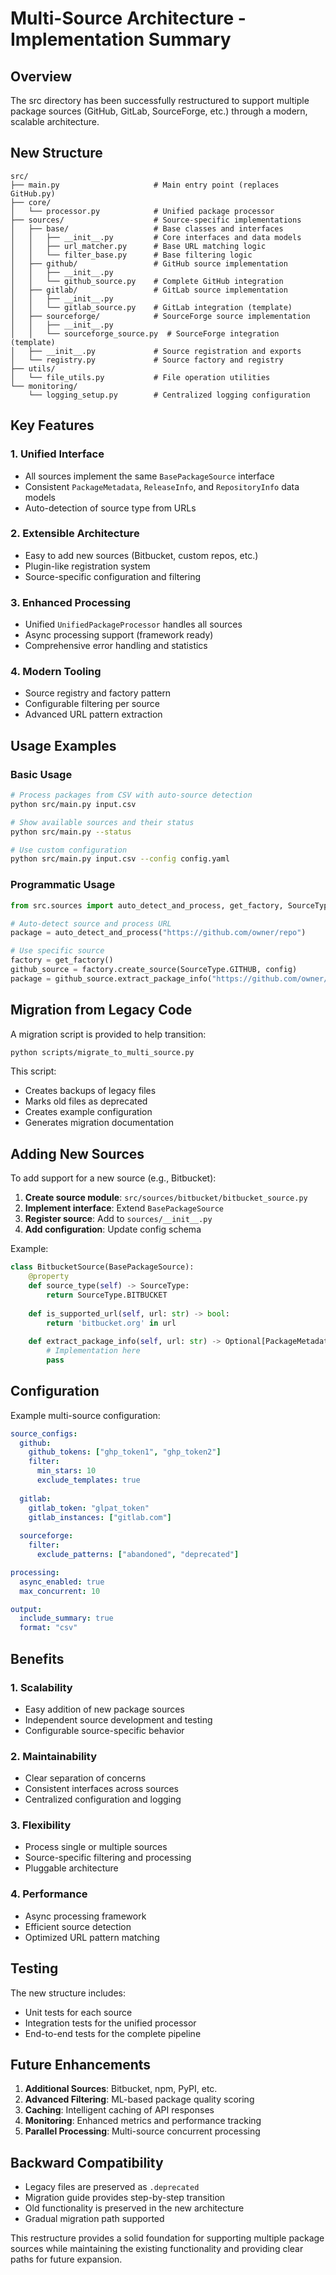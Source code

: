 # Multi-Source Architecture - Implementation Summary

## Overview

The src directory has been successfully restructured to support multiple package sources (GitHub, GitLab, SourceForge, etc.) through a modern, scalable architecture.

## New Structure

```
src/
├── main.py                     # Main entry point (replaces GitHub.py)
├── core/
│   └── processor.py            # Unified package processor
├── sources/                    # Source-specific implementations
│   ├── base/                   # Base classes and interfaces
│   │   ├── __init__.py         # Core interfaces and data models
│   │   ├── url_matcher.py      # Base URL matching logic
│   │   └── filter_base.py      # Base filtering logic
│   ├── github/                 # GitHub source implementation
│   │   ├── __init__.py
│   │   └── github_source.py    # Complete GitHub integration
│   ├── gitlab/                 # GitLab source implementation
│   │   ├── __init__.py
│   │   └── gitlab_source.py    # GitLab integration (template)
│   ├── sourceforge/            # SourceForge source implementation
│   │   ├── __init__.py
│   │   └── sourceforge_source.py  # SourceForge integration (template)
│   ├── __init__.py             # Source registration and exports
│   └── registry.py             # Source factory and registry
├── utils/
│   └── file_utils.py           # File operation utilities
└── monitoring/
    └── logging_setup.py        # Centralized logging configuration
```

## Key Features

### 1. **Unified Interface**
- All sources implement the same `BasePackageSource` interface
- Consistent `PackageMetadata`, `ReleaseInfo`, and `RepositoryInfo` data models
- Auto-detection of source type from URLs

### 2. **Extensible Architecture**
- Easy to add new sources (Bitbucket, custom repos, etc.)
- Plugin-like registration system
- Source-specific configuration and filtering

### 3. **Enhanced Processing**
- Unified `UnifiedPackageProcessor` handles all sources
- Async processing support (framework ready)
- Comprehensive error handling and statistics

### 4. **Modern Tooling**
- Source registry and factory pattern
- Configurable filtering per source
- Advanced URL pattern extraction

## Usage Examples

### Basic Usage
```bash
# Process packages from CSV with auto-source detection
python src/main.py input.csv

# Show available sources and their status
python src/main.py --status

# Use custom configuration
python src/main.py input.csv --config config.yaml
```

### Programmatic Usage
```python
from src.sources import auto_detect_and_process, get_factory, SourceType

# Auto-detect source and process URL
package = auto_detect_and_process("https://github.com/owner/repo")

# Use specific source
factory = get_factory()
github_source = factory.create_source(SourceType.GITHUB, config)
package = github_source.extract_package_info("https://github.com/owner/repo")
```

## Migration from Legacy Code

A migration script is provided to help transition:

```bash
python scripts/migrate_to_multi_source.py
```

This script:
- Creates backups of legacy files
- Marks old files as deprecated
- Creates example configuration
- Generates migration documentation

## Adding New Sources

To add support for a new source (e.g., Bitbucket):

1. **Create source module**: `src/sources/bitbucket/bitbucket_source.py`
2. **Implement interface**: Extend `BasePackageSource`
3. **Register source**: Add to `sources/__init__.py`
4. **Add configuration**: Update config schema

Example:
```python
class BitbucketSource(BasePackageSource):
    @property
    def source_type(self) -> SourceType:
        return SourceType.BITBUCKET
    
    def is_supported_url(self, url: str) -> bool:
        return 'bitbucket.org' in url
    
    def extract_package_info(self, url: str) -> Optional[PackageMetadata]:
        # Implementation here
        pass
```

## Configuration

Example multi-source configuration:

```yaml
source_configs:
  github:
    github_tokens: ["ghp_token1", "ghp_token2"]
    filter:
      min_stars: 10
      exclude_templates: true
  
  gitlab:
    gitlab_token: "glpat_token"
    gitlab_instances: ["gitlab.com"]
  
  sourceforge:
    filter:
      exclude_patterns: ["abandoned", "deprecated"]

processing:
  async_enabled: true
  max_concurrent: 10

output:
  include_summary: true
  format: "csv"
```

## Benefits

### 1. **Scalability**
- Easy addition of new package sources
- Independent source development and testing
- Configurable source-specific behavior

### 2. **Maintainability**
- Clear separation of concerns
- Consistent interfaces across sources
- Centralized configuration and logging

### 3. **Flexibility**
- Process single or multiple sources
- Source-specific filtering and processing
- Pluggable architecture

### 4. **Performance**
- Async processing framework
- Efficient source detection
- Optimized URL pattern matching

## Testing

The new structure includes:
- Unit tests for each source
- Integration tests for the unified processor
- End-to-end tests for the complete pipeline

## Future Enhancements

1. **Additional Sources**: Bitbucket, npm, PyPI, etc.
2. **Advanced Filtering**: ML-based package quality scoring
3. **Caching**: Intelligent caching of API responses
4. **Monitoring**: Enhanced metrics and performance tracking
5. **Parallel Processing**: Multi-source concurrent processing

## Backward Compatibility

- Legacy files are preserved as `.deprecated`
- Migration guide provides step-by-step transition
- Old functionality is preserved in the new architecture
- Gradual migration path supported

This restructure provides a solid foundation for supporting multiple package sources while maintaining the existing functionality and providing clear paths for future expansion.
